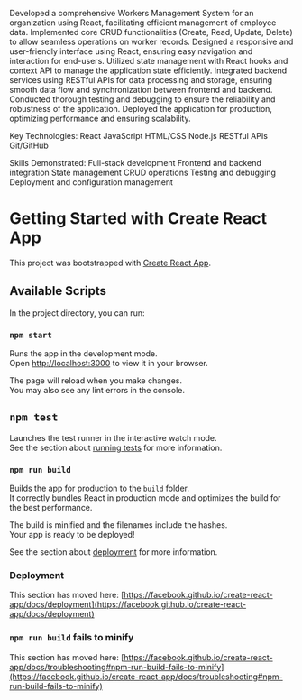 
Developed a comprehensive Workers Management System for an organization using React, facilitating efficient management of employee data.
Implemented core CRUD functionalities (Create, Read, Update, Delete) to allow seamless operations on worker records.
Designed a responsive and user-friendly interface using React, ensuring easy navigation and interaction for end-users.
Utilized state management with React hooks and context API to manage the application state efficiently.
Integrated backend services using RESTful APIs for data processing and storage, ensuring smooth data flow and synchronization between frontend and backend.
Conducted thorough testing and debugging to ensure the reliability and robustness of the application.
Deployed the application for production, optimizing performance and ensuring scalability.

Key Technologies:
React
JavaScript
HTML/CSS
Node.js
RESTful APIs
Git/GitHub

Skills Demonstrated:
Full-stack development
Frontend and backend integration
State management
CRUD operations
Testing and debugging
Deployment and configuration management


# Getting Started with Create React App
This project was bootstrapped with [Create React App](https://github.com/facebook/create-react-app).

## Available Scripts
In the project directory, you can run:

### `npm start`
Runs the app in the development mode.\
Open [http://localhost:3000](http://localhost:3000) to view it in your browser.

The page will reload when you make changes.\
You may also see any lint errors in the console.

## `npm test`
Launches the test runner in the interactive watch mode.\
See the section about [running tests](https://facebook.github.io/create-react-app/docs/running-tests) for more information.

### `npm run build`
Builds the app for production to the `build` folder.\
It correctly bundles React in production mode and optimizes the build for the best performance.

The build is minified and the filenames include the hashes.\
Your app is ready to be deployed!

See the section about [deployment](https://facebook.github.io/create-react-app/docs/deployment) for more information.

### Deployment

This section has moved here: [https://facebook.github.io/create-react-app/docs/deployment](https://facebook.github.io/create-react-app/docs/deployment)

### `npm run build` fails to minify

This section has moved here: [https://facebook.github.io/create-react-app/docs/troubleshooting#npm-run-build-fails-to-minify](https://facebook.github.io/create-react-app/docs/troubleshooting#npm-run-build-fails-to-minify)
